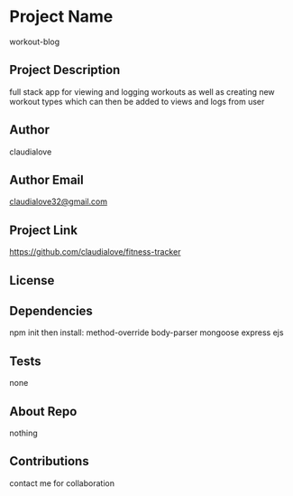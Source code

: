 # Project Name 
workout-blog
 
## Project Description 
 full stack app for viewing and logging workouts as well as creating new workout types which can then be added to views and logs from user 
 
## Author 
 claudialove 
 
## Author Email 
 claudialove32@gmail.com 
 
## Project Link 
 https://github.com/claudialove/fitness-tracker 
 
## License 
  
 
## Dependencies 
 npm init 
 then install:
 method-override
 body-parser
 mongoose
 express
 ejs

 
## Tests 
 none 
 
## About Repo 
 nothing 
 
## Contributions 
 contact me for collaboration 
 
